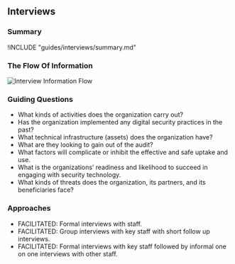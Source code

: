 ## Interviews

### Summary

!INCLUDE "guides/interviews/summary.md"

### The Flow Of Information

![Interview Information Flow](../../images/info_flows/interviews.svg)

### Guiding Questions

* What kinds of activities does the organization carry out?
* Has the organization implemented any digital security practices in the past?
* What technical infrastructure (assets) does the organization have?
* What are they looking to gain out of the audit?
* What factors will complicate or inhibit the effective and safe uptake and use.
* What is the organizations’ readiness and likelihood to succeed in engaging with security technology.
* What kinds of threats does the organization, its partners, and its beneficiaries face?

### Approaches

* FACILITATED: Formal interviews with staff.
* FACILITATED: Group interviews with key staff with short follow up interviews.
* FACILITATED: Formal interviews with key staff followed by informal one on one interviews with other staff.
